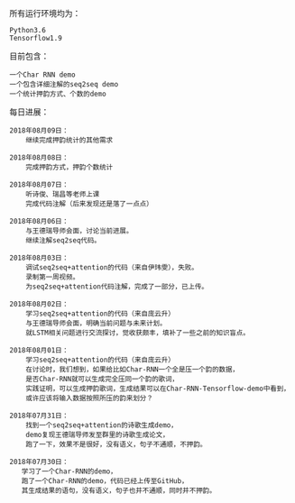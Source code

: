 所有运行环境均为：

    Python3.6
    Tensorflow1.9

目前包含：

    一个Char RNN demo
    一个包含详细注解的seq2seq demo
    一个统计押韵方式、个数的demo

每日进展：

    2018年08月09日：
        继续完成押韵统计的其他需求

    2018年08月08日：
        完成押韵方式，押韵个数统计

    2018年08月07日：
        听诗俊、瑞昌等老师上课
        完成代码注解（后来发现还是落了一点点）

    2018年08月06日：
        与王德瑞导师会面，讨论当前进展。
        继续注解seq2seq代码。

    2018年08月03日：
        调试seq2seq+attention的代码（来自伊玮雯），失败。
        录制第一周视频。
        为seq2seq+attention代码注解，完成了一部分，已上传。
    
    2018年08月02日：
        学习seq2seq+attention的代码（来自庞云升）
        与王德瑞导师会面，明确当前问题与未来计划。
        就LSTM相关问题进行交流探讨，觉收获颇丰，填补了一些之前的知识盲点。

    2018年08月01日：
        学习seq2seq+attention的代码（来自庞云升）
        在讨论时，我们想到，如果给比如Char-RNN一个全是压一个韵的数据，
        是否Char-RNN就可以生成完全压同一个韵的歌词，
        实践证明，可以生成押韵歌词，生成结果可以在Char-RNN-Tensorflow-demo中看到，
        或许应该将输入数据按照所压的韵来划分？

    2018年07月31日：
        找到一个seq2seq+attention的诗歌生成demo，
        demo复现王德瑞导师发至群里的诗歌生成论文，
        跑了一下，效果不是很好，没有语义，句子不通顺，不押韵。

    2018年07月30日：
       学习了一个Char-RNN的demo，
       跑了一个Char-RNN的demo，代码已经上传至GitHub，
       其生成结果的语句，没有语义，句子也并不通顺，同时并不押韵。